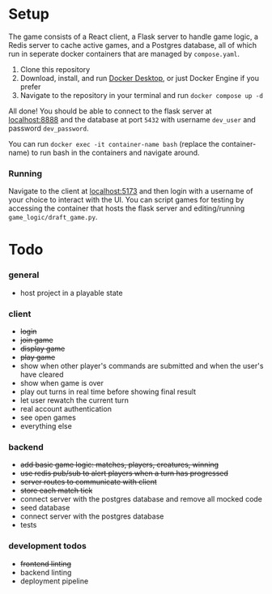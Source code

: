 # Setup

The game consists of a React client, a Flask server to handle game logic, a Redis server to cache active games, and a Postgres database, all of which run in seperate docker containers that are managed by `compose.yaml`.

1. Clone this repository
2. Download, install, and run [Docker Desktop](https://docs.docker.com/desktop/), or just Docker Engine if you prefer
3. Navigate to the repository in your terminal and run `docker compose up -d`

All done! You should be able to connect to the flask server at [localhost:8888](http://localhost:8888) and the database at port `5432` with username `dev_user` and password `dev_password`.

You can run `docker exec -it container-name bash` (replace the container-name) to run bash in the containers and navigate around.

### Running

Navigate to the client at [localhost:5173](http://localhost:5173) and then login with a username of your choice to interact with the UI.
You can script games for testing by accessing the container that hosts the flask server and editing/running `game_logic/draft_game.py`.

# Todo

### general

-   host project in a playable state

### client

-   ~~login~~
-   ~~join game~~
-   ~~display game~~
-   ~~play game~~
-   show when other player's commands are submitted and when the user's have cleared
-   show when game is over
-   play out turns in real time before showing final result
-   let user rewatch the current turn
-   real account authentication
-   see open games
-   everything else

### backend

-   ~~add basic game logic: matches, players, creatures, winning~~
-   ~~use redis pub/sub to alert players when a turn has progressed~~
-   ~~server routes to communicate with client~~
-   ~~store each match tick~~
-   connect server with the postgres database and remove all mocked code
-   seed database
-   connect server with the postgres database
-   tests

### development todos

-   ~~frontend linting~~
-   backend linting
-   deployment pipeline
